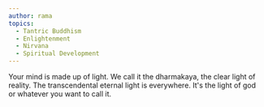 ```yaml
---
author: rama
topics:
  - Tantric Buddhism
  - Enlightenment
  - Nirvana
  - Spiritual Development
---
```


Your mind is made up of light. We call it the dharmakaya, the clear light of reality. The transcendental eternal light is everywhere. It's the light of god or whatever you want to call it.
